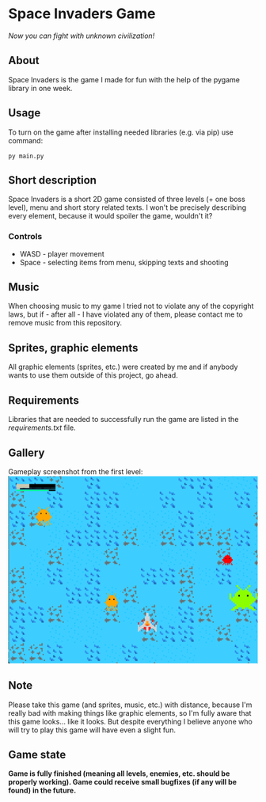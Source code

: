 # Space Invaders Game
*Now you can fight with unknown civilization!*

## About
Space Invaders is the game I made for fun with the help of the pygame library in one week.

## Usage
To turn on the game after installing needed libraries (e.g. via pip) use command:
```
py main.py
```

## Short description
Space Invaders is a short 2D game consisted of three levels (+ one boss level), menu and short story related texts. I won't be precisely describing every element, because it would spoiler the game, wouldn't it?

### Controls
- WASD - player movement
- Space - selecting items from menu, skipping texts and shooting

## Music
When choosing music to my game I tried not to violate any of the copyright laws, but if - after all - I have violated any of them, please contact me to remove music from this repository.

## Sprites, graphic elements
All graphic elements (sprites, etc.) were created by me and if anybody wants to use them outside of this project, go ahead.

## Requirements
Libraries that are needed to successfully run the game are listed in the *requirements.txt* file.

## Gallery
Gameplay screenshot from the first level:
![Gameplay screenshot](images/gameplay_1.png)

## Note
Please take this game (and sprites, music, etc.) with distance, because I'm really bad with making things like graphic elements, so I'm fully aware that this game looks... like it looks. But despite everything I believe anyone who will try to play this game will have even a slight fun.

## Game state
**Game is fully finished (meaning all levels, enemies, etc. should be properly working). Game could receive small bugfixes (if any will be found) in the future.**